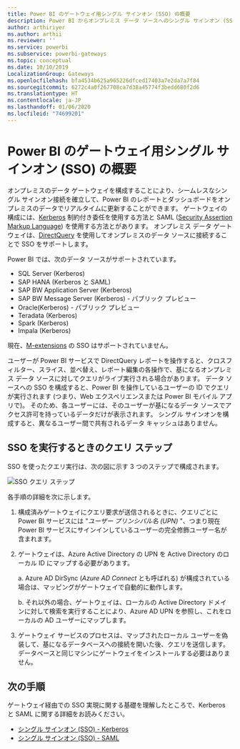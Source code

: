 ```yaml
---
title: Power BI のゲートウェイ用シングル サインオン (SSO) の概要
description: Power BI からオンプレミス データ ソースへのシングル サインオン (SSO) を有効にするようにゲートウェイを構成します。
author: arthiriyer
ms.author: arthii
ms.reviewer: ''
ms.service: powerbi
ms.subservice: powerbi-gateways
ms.topic: conceptual
ms.date: 10/10/2019
LocalizationGroup: Gateways
ms.openlocfilehash: bfa4534b625a965226dfced17403a7e2da7a7f84
ms.sourcegitcommit: 6272c4a0f267708ca7d38a45774f3bedd680f2d6
ms.translationtype: HT
ms.contentlocale: ja-JP
ms.lasthandoff: 01/06/2020
ms.locfileid: "74699201"
---
```

# <a name="overview-of-single-sign-on-sso-for-gateways-in-power-bi"></a>Power BI のゲートウェイ用シングル サインオン (SSO) の概要

オンプレミスのデータ ゲートウェイを構成することにより、シームレスなシングル サインオン接続を確立して、Power BI のレポートとダッシュボードをオンプレミスのデータでリアルタイムに更新することができます。 ゲートウェイの構成には、[Kerberos](service-gateway-sso-kerberos.md) 制約付き委任を使用する方法と SAML ([Security Assertion Markup Language](service-gateway-sso-saml.md)) を使用する方法とがあります。 オンプレミス データ ゲートウェイは、[DirectQuery](desktop-directquery-about.md) を使用してオンプレミスのデータ ソースに接続することで SSO をサポートします。

Power BI では、次のデータ ソースがサポートされています。

* SQL Server (Kerberos)
* SAP HANA (Kerberos と SAML)
* SAP BW Application Server (Kerberos)
* SAP BW Message Server (Kerberos) - パブリック プレビュー
* Oracle(Kerberos) - パブリック プレビュー
* Teradata (Kerberos)
* Spark (Kerberos)
* Impala (Kerberos)

現在、[M-extensions](https://github.com/microsoft/DataConnectors/blob/master/docs/m-extensions.md) の SSO はサポートされていません。

ユーザーが Power BI サービスで DirectQuery レポートを操作すると、クロスフィルター、スライス、並べ替え、レポート編集の各操作で、基になるオンプレミス データ ソースに対してクエリがライブ実行される場合があります。 データ ソースへの SSO を構成すると、Power BI を操作しているユーザーの ID でクエリが実行されます (つまり、Web エクスペリエンスまたは Power BI モバイル アプリで)。 そのため、各ユーザーには、そのユーザーが基になるデータ ソースでアクセス許可を持っているデータだけが表示されます。 シングル サインオンを構成すると、異なるユーザー間で共有されるデータ キャッシュはありません。

## <a name="query-steps-when-running-sso"></a>SSO を実行するときのクエリ ステップ

SSO を使ったクエリ実行は、次の図に示す 3 つのステップで構成されます。

![SSO クエリ ステップ](media/service-gateway-sso-overview/sso-query-steps.png)

各手順の詳細を次に示します。

1. 構成済みゲートウェイにクエリ要求が送信されるときに、クエリごとに Power BI サービスには "*ユーザー プリンシパル名 (UPN)* "、つまり現在 Power BI サービスにサインインしているユーザーの完全修飾ユーザー名が含まれます。

2. ゲートウェイは、Azure Active Directory の UPN を Active Directory のローカル ID にマップする必要があります。

   a. Azure AD DirSync (*Azure AD Connect* とも呼ばれる) が構成されている場合は、マッピングがゲートウェイで自動的に動作します。

   b.  それ以外の場合、ゲートウェイは、ローカルの Active Directory ドメインに対して検索を実行することにより、Azure AD UPN を参照し、これをローカルの AD ユーザーにマップします。

3. ゲートウェイ サービスのプロセスは、マップされたローカル ユーザーを偽装して、基になるデータベースへの接続を開いた後、クエリを送信します。 データベースと同じマシンにゲートウェイをインストールする必要はありません。

## <a name="next-steps"></a>次の手順

ゲートウェイ経由での SSO 実現に関する基礎を理解したところで、Kerberos と SAML に関する詳細をお読みください。

* [シングル サインオン (SSO) - Kerberos](service-gateway-sso-kerberos.md)
* [シングル サインオン (SSO) - SAML](service-gateway-sso-saml.md)
